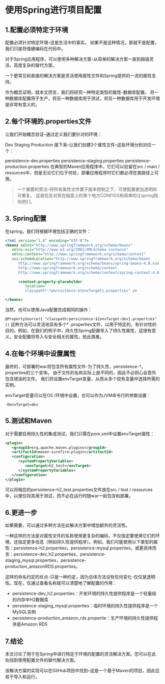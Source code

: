 # 使用Spring进行项目配置

## 1.配置必须特定于环境
配置必须针对特定环境–这是生活中的事实。 如果不是这种情况，那就不是配置，我们只是将值硬编码在代码中。

对于Spring应用程序，可以使用多种解决方案-从简单的解决方案一直到超级灵活，高度复杂的替代方案。


一个更常见和直接的解决方案是灵活使用属性文件和Spring提供的一流的属性支持。

作为概念证明，就本文而言，我们将研究一种特定类型的属性-数据库配置。 将一种数据库配置用于生产，将另一种数据库用于测试，将另一种数据库用于开发环境是非常有意义的。

## 2.每个环境的.properties文件
让我们开始概念验证–通过定义我们要针对的环境：

Dev
Staging
Production
接下来–让我们创建3个属性文件–这些环境分别对应一个：

persistence-dev.properties
persistence-staging.properties
persistence-production.properties
在典型的Maven应用程序中，它们可以驻留在src / main / resources中，但是无论它们位于何处，部署应用程序时它们都必须在类路径上可用。

>  一个重要的旁注–将所有属性文件置于版本控制之下，可使配置更加透明和可重复。 这是在反对其在磁盘上的某个地方CONFIGS和简单的让spring指向他们。

## 3. Spring配置
在spring，我们将根据环境包括正确的文件：

```xml
<?xml version="1.0" encoding="UTF-8"?>
<beans xmlns="http://www.springframework.org/schema/beans"
   xmlns:xsi="http://www.w3.org/2001/XMLSchema-instance"
   xmlns:context="http://www.springframework.org/schema/context"
   xsi:schemaLocation="http://www.springframework.org/schema/beans
      http://www.springframework.org/schema/beans/spring-beans-4.0.xsd
      http://www.springframework.org/schema/context
      http://www.springframework.org/schema/context/spring-context-4.0.xsd">
 
      <context:property-placeholder
         location="
         classpath*:*persistence-${envTarget}.properties" />

</beans>
```

当然，也可以使用Java配置完成相同的操作：

`@PropertySource({ "classpath:persistence-${envTarget:dev}.properties" })`
这种方法可以灵活地具有多个* .properties文件，以用于特定的，有针对性的目的。例如，在我们的例子中，持久性Spring配置导入了持久性属性，这很有意义。安全配置将导入与安全相关的属性，依此类推。

## 4.在每个环境中设置属性
最终的，可部署的war将包含所有属性文件-为了持久性，persistence-*。properties的三个变体。 由于文件的名称实际上是不同的，因此不必担心会意外包含错误的文件。 我们将设置envTarget变量，从而从多个现有变量中选择所需的实例。

envTarget变量可以在OS /环境中设置，也可以作为JVM命令行的参数设置：

`-DenvTarget=dev`

## 5.测试和Maven
对于需要启用持久性的集成测试，我们只需在pom.xml中设置envTarget属性：

```xml
<plugin>
   <groupId>org.apache.maven.plugins</groupId>
   <artifactId>maven-surefire-plugin</artifactId>
   <configuration>
      <systemPropertyVariables>
         <envTarget>h2_test</envTarget>
      </systemPropertyVariables>
   </configuration>
</plugin>
```

可以将相应的persistence-h2_test.properties文件放在src / test / resources中，以便仅将其用于测试，而不必在运行时随war一起包含和部署。

## 6.更进一步
如果需要，可以通过多种方法在此解决方案中增加额外的灵活性。

一种这样的方法是对属性文件的名称使用更复杂的编码，不仅指定要使用它们的环境，还指定更多信息（例如持久性提供程序）。例如，我们可能使用以下类型的属性：persistence-h2.properties，persistence-mysql.properties，或更具体而言：persistence-dev_h2.properties，persistence-staging_mysql.properties，persistence-production_amazonRDS.properties。

这样的命名约定的优点-只是一种约定，因为总体方法没有任何变化-仅仅是透明性。现在，仅通过查看名称就可以清楚地了解配置的作用：

* persistence-dev_h2.properties：开发环境的持久性提供程序是一个轻量级的内存中H2数据库
* persistence-staging_mysql.properties：临时环境的持久性提供程序是一个MySQL实例
* persistence-production_amazon_rds.propertie：生产环境的持久性提供程序是Amazon RDS

## 7.结论
本文讨论了用于在Spring中进行特定于环境的配置的灵活解决方案。您可以在此处找到使用配置文件的替代解决方案。

该解决方案的实现可以在GitHub项目中找到–这是一个基于Maven的项目，因此应易于导入和运行。